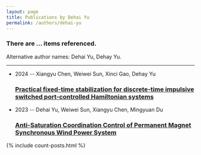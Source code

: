 ```yaml
---
layout: page
title: Publications by Dehai Yu
permalink: /authors/dehai-yu
---
```


<h3 id="number-posts">There are ... items referenced.</h3>
<p id='info-authors'>Alternative author names: Dehai Yu, Dehay Yu.</p>
<hr />
<ul class="post-list">
<li><span class='post-meta'>2024 -- Xiangyu Chen, Weiwei Sun, Xinci Gao, Dehay Yu</span><h3><a class='post-link' href="{{ site.baseurl }}/practical-fixed-time-stabilization-for-discrete-time-impulsive-switched-port-controlled-hamiltonian-systems">Practical fixed-time stabilization for discrete-time impulsive switched port-controlled Hamiltonian systems</a></h3></li>
<li><span class='post-meta'>2023 -- Dehai Yu, Weiwei Sun, Xiangyu Chen, Mingyuan Du</span><h3><a class='post-link' href="{{ site.baseurl }}/anti-saturation-coordination-control-of-permanent-magnet-synchronous-wind-power-system">Anti-Saturation Coordination Control of Permanent Magnet Synchronous Wind Power System</a></h3></li>

</ul>
{% include count-posts.html %}
